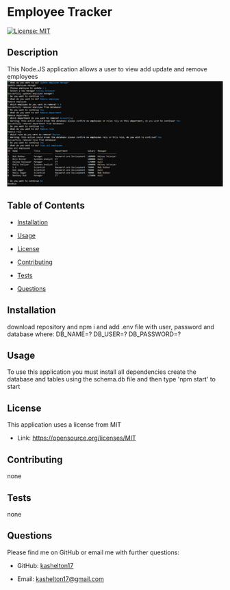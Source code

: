 # Employee Tracker 
 [![License: MIT](https://img.shields.io/badge/License-MIT-yellow.svg)](https://opensource.org/licenses/MIT)

 
 ## Description 
 This Node.JS application allows a user to view add update and remove employees
 [![preview Image 1](./lib/images/previewImage1.png)](https://drive.google.com/file/d/1EP-yees8--p-B-umsyu-ddA-ZUlQOuyH/preview)

 
 ## Table of Contents 

 * [Installation](#installation) 

 * [Usage](#usage) 

 * [License](#license) 

 * [Contributing](#contributing) 

 * [Tests](#Tests) 

 * [Questions](#questions)

 
 ## Installation 
 download repository and npm i and add .env file with user, password and database where: 
 DB_NAME=?
 DB_USER=?
 DB_PASSWORD=?

 
 ## Usage 
 To use this application you must install all dependencies create the database and tables using the schema.db file and then type 'npm start' to start

 
 ## License 
 This application uses a license from MIT 
  
 * Link: https://opensource.org/licenses/MIT

 
 ## Contributing 
 none

 
 ## Tests 
 none

 
 ## Questions 
 Please find me on GitHub or email me with further questions:

 * GitHub: [kashelton17](https://github.com/kashelton17)

 * Email: kashelton17@gmail.com 
